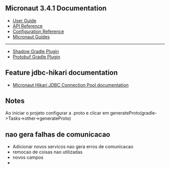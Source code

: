 ## Micronaut 3.4.1 Documentation

- [User Guide](https://docs.micronaut.io/3.4.1/guide/index.html)
- [API Reference](https://docs.micronaut.io/3.4.1/api/index.html)
- [Configuration Reference](https://docs.micronaut.io/3.4.1/guide/configurationreference.html)
- [Micronaut Guides](https://guides.micronaut.io/index.html)
---

- [Shadow Gradle Plugin](https://plugins.gradle.org/plugin/com.github.johnrengelman.shadow)
- [Protobuf Gradle Plugin](https://plugins.gradle.org/plugin/com.google.protobuf)
## Feature jdbc-hikari documentation

- [Micronaut Hikari JDBC Connection Pool documentation](https://micronaut-projects.github.io/micronaut-sql/latest/guide/index.html#jdbc)

## Notes

Ao iniciar o projeto configurar a .proto e clicar em generateProto(gradle->Tasks->other->generateProto)

## nao gera falhas de comunicacao

 - Adicionar novos servicos nao gera erros de comunicacao
 - remocao de coisas nao utilizadas
 - novos campos
 - 